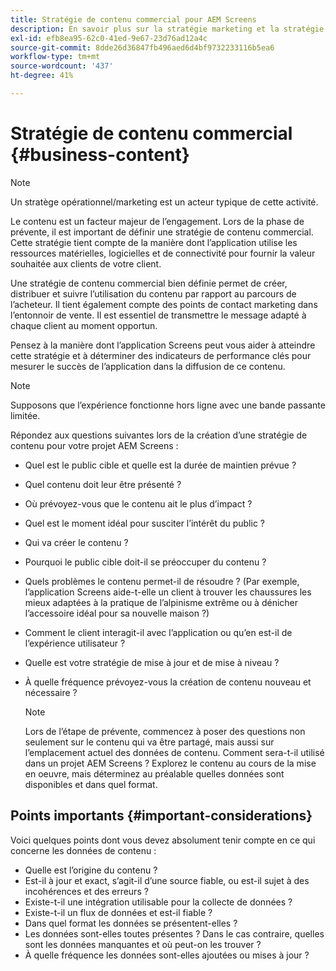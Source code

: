 ```yaml
---
title: Stratégie de contenu commercial pour AEM Screens
description: En savoir plus sur la stratégie marketing et la stratégie de contenu commercial en ce qui concerne AEM Screens.
exl-id: efb8ea95-62c0-41ed-9e67-23d76ad12a4c
source-git-commit: 8dde26d36847fb496aed6d4bf9732233116b5ea6
workflow-type: tm+mt
source-wordcount: '437'
ht-degree: 41%

---
```


# Stratégie de contenu commercial {#business-content}

>[!NOTE]
>
>Un stratège opérationnel/marketing est un acteur typique de cette activité.

Le contenu est un facteur majeur de l’engagement. Lors de la phase de prévente, il est important de définir une stratégie de contenu commercial. Cette stratégie tient compte de la manière dont l’application utilise les ressources matérielles, logicielles et de connectivité pour fournir la valeur souhaitée aux clients de votre client.

Une stratégie de contenu commercial bien définie permet de créer, distribuer et suivre l’utilisation du contenu par rapport au parcours de l’acheteur. Il tient également compte des points de contact marketing dans l’entonnoir de vente. Il est essentiel de transmettre le message adapté à chaque client au moment opportun.

Pensez à la manière dont l’application Screens peut vous aider à atteindre cette stratégie et à déterminer des indicateurs de performance clés pour mesurer le succès de l’application dans la diffusion de ce contenu.

>[!NOTE]
>
>Supposons que l’expérience fonctionne hors ligne avec une bande passante limitée.

Répondez aux questions suivantes lors de la création d’une stratégie de contenu pour votre projet AEM Screens :

* Quel est le public cible et quelle est la durée de maintien prévue ?
* Quel contenu doit leur être présenté ?
* Où prévoyez-vous que le contenu ait le plus d’impact ?
* Quel est le moment idéal pour susciter l’intérêt du public ?
* Qui va créer le contenu ?
* Pourquoi le public cible doit-il se préoccuper du contenu ?
* Quels problèmes le contenu permet-il de résoudre ? (Par exemple, l’application Screens aide-t-elle un client à trouver les chaussures les mieux adaptées à la pratique de l’alpinisme extrême ou à dénicher l’accessoire idéal pour sa nouvelle maison ?)
* Comment le client interagit-il avec l’application ou qu’en est-il de l’expérience utilisateur ?
* Quelle est votre stratégie de mise à jour et de mise à niveau ?
* À quelle fréquence prévoyez-vous la création de contenu nouveau et nécessaire ?

  >[!NOTE]
  >
  >Lors de l’étape de prévente, commencez à poser des questions non seulement sur le contenu qui va être partagé, mais aussi sur l’emplacement actuel des données de contenu. Comment sera-t-il utilisé dans un projet AEM Screens ? Explorez le contenu au cours de la mise en oeuvre, mais déterminez au préalable quelles données sont disponibles et dans quel format.

## Points importants {#important-considerations}

Voici quelques points dont vous devez absolument tenir compte en ce qui concerne les données de contenu :

* Quelle est l’origine du contenu ?
* Est-il à jour et exact, s’agit-il d’une source fiable, ou est-il sujet à des incohérences et des erreurs ?
* Existe-t-il une intégration utilisable pour la collecte de données ?
* Existe-t-il un flux de données et est-il fiable ?
* Dans quel format les données se présentent-elles ?
* Les données sont-elles toutes présentes ? Dans le cas contraire, quelles sont les données manquantes et où peut-on les trouver ?
* À quelle fréquence les données sont-elles ajoutées ou mises à jour ?
